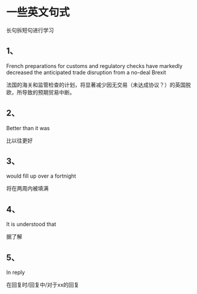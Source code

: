 # 一些英文句式

长句拆短句进行学习

## 1、

French preparations for customs and regulatory checks have markedly decreased the anticipated trade disruption from a no-deal Brexit

法国的海关和监管检查的计划，将显著减少因无交易（未达成协议？）的英国脱欧，所导致的预期贸易中断。

## 2、

Better than it was

比以往更好

## 3、

would fill up over a fortnight

将在两周内被填满

## 4、

It is understood that

据了解

## 5、

In reply

在回复时/回复中/对于xx的回复